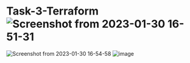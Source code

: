 # Task-3-Terraform![Screenshot from 2023-01-30 16-51-31](https://user-images.githubusercontent.com/99266660/215565034-00d1c18a-bde8-46a2-b923-3d457493b86a.png)
![Screenshot from 2023-01-30 16-54-58](https://user-images.githubusercontent.com/99266660/215565041-0176e928-c983-45d6-9665-8b6a55e7d8df.png)
![image](https://user-images.githubusercontent.com/99266660/215572023-8ee8967c-aab0-4e82-ad37-424b76e87b65.png)
